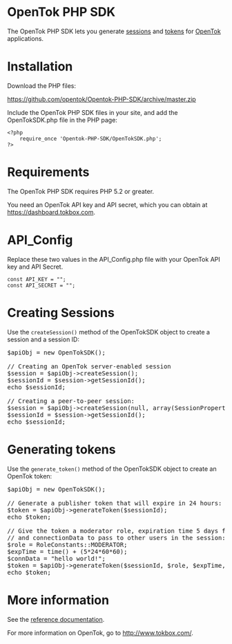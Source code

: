 # OpenTok PHP SDK

The OpenTok PHP SDK lets you generate [sessions](http://tokbox.com/opentok/tutorials/create-session/) and
[tokens](http://tokbox.com/opentok/tutorials/create-token/) for [OpenTok](http://www.tokbox.com/) applications.

# Installation

Download the PHP files:

<https://github.com/opentok/Opentok-PHP-SDK/archive/master.zip>

Include the OpenTok PHP SDK files in your site, and add the OpenTokSDK.php file in the PHP page:

    <?php
        require_once 'Opentok-PHP-SDK/OpenTokSDK.php';
    ?>

# Requirements

The OpenTok PHP SDK requires PHP 5.2 or greater.

You need an OpenTok API key and API secret, which you can obtain at <https://dashboard.tokbox.com>.

# API_Config

Replace these two values in the API_Config.php file with your OpenTok API key and API Secret.

    const API_KEY = "";
    const API_SECRET = "";

# Creating Sessions
Use the `createSession()` method of the OpenTokSDK object to create a session and a session ID:

<pre>
$apiObj = new OpenTokSDK();

// Creating an OpenTok server-enabled session
$session = $apiObj->createSession();
$sessionId = $session->getSessionId();
echo $sessionId;

// Creating a peer-to-peer session:
$session = $apiObj->createSession(null, array(SessionPropertyConstants::P2P_PREFERENCE=> "enabled") );
$sessionId = $session->getSessionId();
echo $sessionId;
</pre>

# Generating tokens
Use the  `generate_token()` method of the OpenTokSDK object to create an OpenTok token:

<pre>
$apiObj = new OpenTokSDK();

// Generate a publisher token that will expire in 24 hours:
$token = $apiObj->generateToken($sessionId);
echo $token;

// Give the token a moderator role, expiration time 5 days from now,
// and connectionData to pass to other users in the session:
$role = RoleConstants::MODERATOR;
$expTime = time() + (5*24*60*60);
$connData = "hello world!";
$token = $apiObj->generateToken($sessionId, $role, $expTime, $connData );
echo $token;
</pre>

# More information

See the [reference documentation](docs/reference.md).

For more information on OpenTok, go to <http://www.tokbox.com/>.

